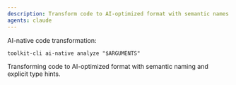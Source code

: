 ```yaml
---
description: Transform code to AI-optimized format with semantic names and type hints
agents: claude
---
```


AI-native code transformation:

`toolkit-cli ai-native analyze "$ARGUMENTS"`

Transforming code to AI-optimized format with semantic naming and explicit type hints.
